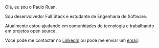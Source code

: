 Olá, eu sou o Paulo Ruan.

Sou desenvolvedor Full Stack e estudante de Engenharia de Software.

Atualmente estou ajudando em comunidades de tecnologia e trabalhando em projetos open source.

Você pode me contactar no [LinkedIn](https://www.linkedin.com/in/pauloruan/) ou pode me enviar um [email](mailto:ruanpr182@gmail.com).

